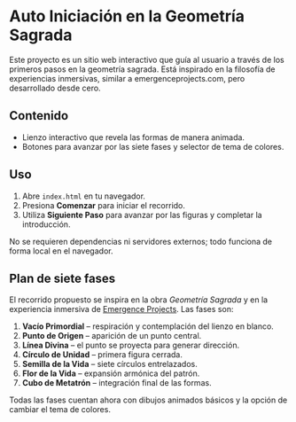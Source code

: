 # Auto Iniciación en la Geometría Sagrada

Este proyecto es un sitio web interactivo que guía al usuario a través de los primeros pasos en la geometría sagrada. Está inspirado en la filosofía de experiencias inmersivas, similar a emergenceprojects.com, pero desarrollado desde cero.

## Contenido
- Lienzo interactivo que revela las formas de manera animada.
- Botones para avanzar por las siete fases y selector de tema de colores.

## Uso
1. Abre `index.html` en tu navegador.
2. Presiona **Comenzar** para iniciar el recorrido.
3. Utiliza **Siguiente Paso** para avanzar por las figuras y completar la introducción.

No se requieren dependencias ni servidores externos; todo funciona de forma local en el navegador.

## Plan de siete fases
El recorrido propuesto se inspira en la obra *Geometría Sagrada* y en la experiencia inmersiva de [Emergence Projects](https://emergenceprojects.com). Las fases son:

1. **Vacío Primordial** – respiración y contemplación del lienzo en blanco.
2. **Punto de Origen** – aparición de un punto central.
3. **Línea Divina** – el punto se proyecta para generar dirección.
4. **Círculo de Unidad** – primera figura cerrada.
5. **Semilla de la Vida** – siete círculos entrelazados.
6. **Flor de la Vida** – expansión armónica del patrón.
7. **Cubo de Metatrón** – integración final de las formas.

Todas las fases cuentan ahora con dibujos animados básicos y la opción de cambiar el tema de colores.
